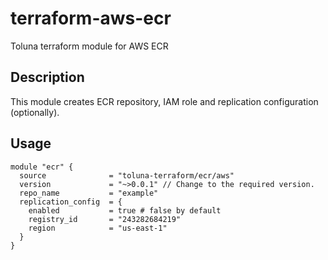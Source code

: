 # terraform-aws-ecr
Toluna terraform module for AWS ECR

## Description
This module creates ECR repository, IAM role and replication configuration (optionally).

## Usage
```hcl
module "ecr" {
  source              = "toluna-terraform/ecr/aws"
  version             = "~>0.0.1" // Change to the required version.
  repo_name           = "example"
  replication_config  = {
    enabled           = true # false by default
    registry_id       = "243282684219"
    region            = "us-east-1"   
  }
}
```